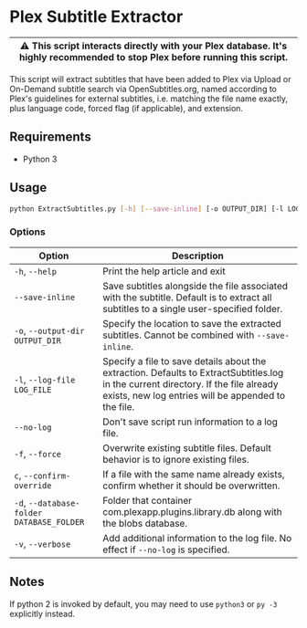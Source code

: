# Plex Subtitle Extractor

| :warning: This script interacts directly with your Plex database. It's highly recommended to stop Plex before running this script. |
|---|

This script will extract subtitles that have been added to Plex via Upload or On-Demand subtitle search via OpenSubtitles.org, named according to Plex's guidelines for external subtitles, i.e. matching the file name exactly, plus language code, forced flag (if applicable), and extension.

## Requirements

* Python 3

## Usage

```bash
python ExtractSubtitles.py [-h] [--save-inline] [-o OUTPUT_DIR] [-l LOG_FILE] [--no-log] [-f] [-c] [-d DATABASE_FOLDER] [-v]
```

### Options

Option | Description
---|---
`-h`, `--help` | Print the help article and exit
`--save-inline` | Save subtitles alongside the file associated with the subtitle. Default is to extract all subtitles to a single user-specified folder.
`-o`, `--output-dir OUTPUT_DIR` | Specify the location to save the extracted subtitles. Cannot be combined with `--save-inline`.
`-l`, `--log-file LOG_FILE` | Specify a file to save details about the extraction. Defaults to ExtractSubtitles.log in the current directory. If the file already exists, new log entries will be appended to the file.
`--no-log` | Don't save script run information to a log file.
`-f`, `--force` | Overwrite existing subtitle files. Default behavior is to ignore existing files.
`c`, `--confirm-override` | If a file with the same name already exists, confirm whether it should be overwritten.
`-d`, `--database-folder DATABASE_FOLDER` | Folder that container com.plexapp.plugins.library.db along with the blobs database.
`-v`, `--verbose` | Add additional information to the log file. No effect if `--no-log` is specified.

## Notes

If python 2 is invoked by default, you may need to use `python3` or `py -3` explicitly instead.